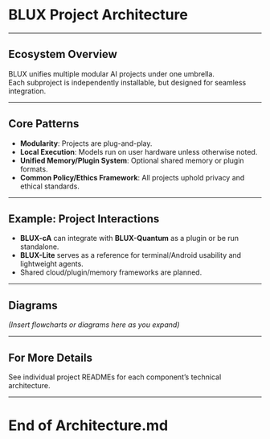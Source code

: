 # BLUX Project Architecture

---

## **Ecosystem Overview**

BLUX unifies multiple modular AI projects under one umbrella.  
Each subproject is independently installable, but designed for seamless integration.

---

## **Core Patterns**

- **Modularity**: Projects are plug-and-play.
- **Local Execution**: Models run on user hardware unless otherwise noted.
- **Unified Memory/Plugin System**: Optional shared memory or plugin formats.
- **Common Policy/Ethics Framework**: All projects uphold privacy and ethical standards.

---

## **Example: Project Interactions**

- **BLUX-cA** can integrate with **BLUX-Quantum** as a plugin or be run standalone.
- **BLUX-Lite** serves as a reference for terminal/Android usability and lightweight agents.
- Shared cloud/plugin/memory frameworks are planned.

---

## **Diagrams**

*(Insert flowcharts or diagrams here as you expand)*

---

## **For More Details**

See individual project READMEs for each component’s technical architecture.

---

# End of Architecture.md
